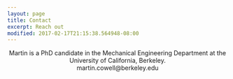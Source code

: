 ```yaml
---
layout: page
title: Contact
excerpt: Reach out
modified: 2017-02-17T21:15:38.564948-08:00
---
```


<center> Martin is a PhD candidate in the Mechanical Engineering Department at the University of California, Berkeley. </center>

<center> martin.cowell@berkeley.edu </center>
